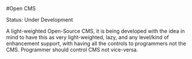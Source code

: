 #Open CMS

Status: Under Development

A light-weighted Open-Source CMS, it is being developed with the idea in mind to have this as very light-weighted, lazy, and any level/kind of enhancement support, with having all the controls to programmers not the CMS. Programmer should control CMS not vice-versa.

